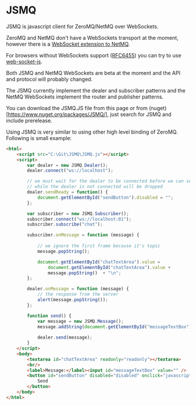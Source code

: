 JSMQ
====

JSMQ is javascript client for ZeroMQ/NetMQ over WebSockets.

ZeroMQ and NetMQ don't have a WebSockets transport at the moment, however there is a [WebSocket extension to NetMQ](https://github.com/somdoron/NetMQ.WebSockets).

For browsers without WebSockets support ([RFC6455](http://tools.ietf.org/html/rfc6455)) you can try to use [web-socket-js](https://github.com/gimite/web-socket-js).

Both JSMQ and NetMQ WebSockets are beta at the moment and the API and protocol will probably changed.

The JSMQ currently implement the dealer and subscriber patterns and the NetMQ WebSockets implement the router and publisher patterns.

You can download the JSMQ.JS file from this page or from (nuget)[https://www.nuget.org/packages/JSMQ/], just search for JSMQ and include prerelease.

Using JSMQ is very similar to using other high level binding of ZeroMQ. Following is small example:

```html
<html>
    <script src="C:\Git\JSMQ\JSMQ.js"></script>
    <script>
        var dealer = new JSMQ.Dealer();
        dealer.connect("ws://localhost");

        // we must wait for the dealer to be connected before we can send messages, any messages we are trying to send
        // while the dealer is not connected will be dropped
        dealer.sendReady = function() {
            document.getElementById("sendButton").disabled = "";
        };

        var subscriber = new JSMQ.Subscriber();
        subscriber.connect("ws://localhost:81");
        subscriber.subscribe("chat");

        subscriber.onMessage = function (message) {
            
            // we ignore the first frame because it's topic
            message.popString();

            document.getElementById("chatTextArea").value =
                document.getElementById("chatTextArea").value +
                message.popString()  + "\n";
        };

        dealer.onMessage = function (message) {
            // the response from the server
            alert(message.popString());
        };

        function send() {
            var message = new JSMQ.Message();
            message.addString(document.getElementById("messageTextBox").value);
            
            dealer.send(message);
        }
    </script>
    <body>                        
        <textarea id="chatTextArea" readonly="readonly"></textarea>
        <br/>
        <label>Message:</label><input id="messageTextBox" value="" />
        <button id="sendButton" disabled="disabled" onclick="javascript:send();">
            Send
        </button>                    
    </body>
</html>
```




